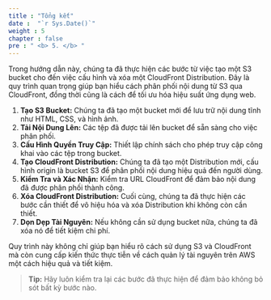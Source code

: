 ```yaml
---
title : "Tổng kết"
date :  "`r Sys.Date()`" 
weight : 5 
chapter : false
pre : " <b> 5. </b> "
---
```


Trong hướng dẫn này, chúng ta đã thực hiện các bước từ việc tạo một S3 bucket cho đến việc cấu hình và xóa một CloudFront Distribution. Đây là quy trình quan trọng giúp bạn hiểu cách phân phối nội dung từ S3 qua CloudFront, đồng thời cũng là cách để tối ưu hóa hiệu suất ứng dụng web.

1. **Tạo S3 Bucket:** Chúng ta đã tạo một bucket mới để lưu trữ nội dung tĩnh như HTML, CSS, và hình ảnh.
2. **Tải Nội Dung Lên:** Các tệp đã được tải lên bucket để sẵn sàng cho việc phân phối.
3. **Cấu Hình Quyền Truy Cập:** Thiết lập chính sách cho phép truy cập công khai vào các tệp trong bucket.
4. **Tạo CloudFront Distribution:** Chúng ta đã tạo một Distribution mới, cấu hình origin là bucket S3 để phân phối nội dung hiệu quả đến người dùng.
5. **Kiểm Tra và Xác Nhận:** Kiểm tra URL CloudFront để đảm bảo nội dung đã được phân phối thành công.
6. **Xóa CloudFront Distribution:** Cuối cùng, chúng ta đã thực hiện các bước cần thiết để vô hiệu hóa và xóa Distribution khi không còn cần thiết.
7. **Dọn Dẹp Tài Nguyên:** Nếu không cần sử dụng bucket nữa, chúng ta đã xóa nó để tiết kiệm chi phí.

Quy trình này không chỉ giúp bạn hiểu rõ cách sử dụng S3 và CloudFront mà còn cung cấp kiến thức thực tiễn về cách quản lý tài nguyên trên AWS một cách hiệu quả và tiết kiệm.
> **Tip:** Hãy luôn kiểm tra lại các bước đã thực hiện để đảm bảo không bỏ sót bất kỳ bước nào.